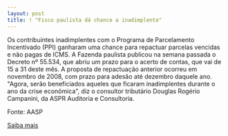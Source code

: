 ```yaml
---
layout: post
title: ! "Fisco paulista dá chance a inadimplente"
---
```

<p>Os contribuintes inadimplentes com o Programa de Parcelamento Incentivado (PPI) ganharam uma chance para repactuar parcelas vencidas e não pagas de ICMS. A Fazenda paulista publicou na semana passada o Decreto nº 55.534, que abriu um prazo para o acerto de contas, que vai de 15 a 31 deste mês. A proposta de repactuação anterior ocorreu em novembro de 2008, com prazo para adesão até dezembro daquele ano. "Agora, serão beneficiados aqueles que ficaram inadimplentes durante o ano da crise econômica", diz o consultor tributário Douglas Rogério Campanini, da ASPR Auditoria e Consultoria. </p><p>Fonte: AASP</p><p><a href="http://www.aasp.org.br/aasp/imprensa/clipping/cli_noticia.asp?idnot=7236" target="_blank">Saiba mais </a></p>
